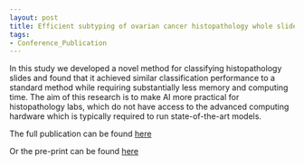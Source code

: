 ```yaml
---
layout: post
title: Efficient subtyping of ovarian cancer histopathology whole slide images using active sampling in multiple instance learning – Jack Breen 2023
tags:
- Conference_Publication
---
```


In this study we developed a novel method for classifying histopathology slides and found that it achieved similar classification performance to a standard method while requiring substantially less memory and computing time. The aim of this research is to make AI more practical for histopathology labs, which do not have access to the advanced computing hardware which is typically required to run state-of-the-art models. 

The full publication can be found [here](https://www.spiedigitallibrary.org/conference-proceedings-of-spie/12471/1247110/Efficient-subtyping-of-ovarian-cancer-histopathology-whole-slide-images-using/10.1117/12.2653869.short?SSO=1)

Or the pre-print can be found [here](https://arxiv.org/abs/2302.08867)
